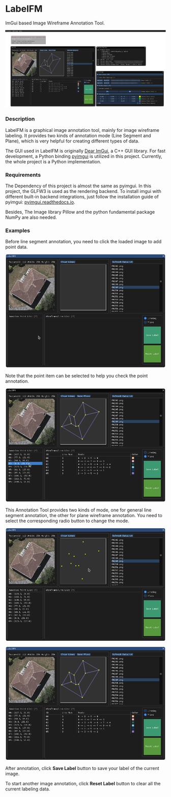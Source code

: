 # LabelFM
ImGui based Image Wireframe Annotation Tool.

![overview](./demo/overview.png)

### Description

LabelFM is a graphical image annotation tool, mainly for image wireframe labeling. It provides two kinds of annotation mode (Line Segment and Plane), which is very helpful for creating different types of data.

The GUI used in LabelFM is originally [Dear ImGui](https://github.com/ocornut/imgui), a C++ GUI library. For fast development, a Python binding [pyimgui](https://github.com/swistakm/pyimgui) is utilized in this project. Currently, the whole project is a Python implementation.

### Requirements

The Dependency of this project is almost the same as pyimgui. In this project, the GLFW3 is used as the rendering backend. To install imgui with different built-in backend integrations, just follow the installation guide of pyimgui: [pyimgui.readthedocs.io](https://pyimgui.readthedocs.io/en/latest/index.html).

Besides, The Image library Pillow and the python fundamental package NumPy are also needed.

### Examples

Before line segment annotation, you need to click the loaded image to add point data.

![point_anno](./demo/point_anno.gif)

Note that the point item can be selected to help you check the point annotation.

![point_selection](./demo/point_select.gif)

This Annotation Tool provides two kinds of mode, one for general line segment annotation, the other for plane wireframe annotation. You need to select the corresponding radio button to change the mode.

![lineseg_mode](./demo/lineseg_mode.gif)

![plane_mode](./demo/plane_mode.gif)

After annotation, click **Save Label** button to save your label of the current image.

To start another image annotation, click **Reset Label** button to clear all the current labeling data.